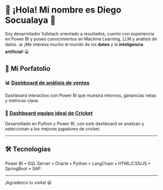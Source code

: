 # 👋 ¡Hola! Mi nombre es Diego Socualaya 👋

Soy desarrollador fullstack orientado a resultados, cuento con experiencia en Power BI y poseo conocimientos en Machine Learning, LLM y análisis de datos.
📊 ¡Me interesa mucho el mundo de los **datos** y la **inteligencia artificial**! 💻

## 🚀 Mi Porfatolio

### 📊 [Dashboard de análisis de ventas](https://github.com/diegosruiz18/Reporte-Ventas-TechSales) 
Dashboard interactivo con Power BI que muestra retornos, ganancias netas y métricas clave.

### 🏃 [Dashboard equipo ideal de Cricket](https://github.com/diegosruiz18/Caso-Equipo-Cricket)
Desarrollado en Python y Power BI, con este dashboard se analizan y seleccionan a los mejores jugadores de cricket.

---

## 🛠 Tecnologías
Power BI • SQL Server • Oracle • Python • LangChain • HTML/CSS/JS • SpringBoot • SAP

---

¡Agradezco tu visita! 😃
<!--
**diegosruiz18/diegosruiz18** is a ✨ _special_ ✨ repository because its `README.md` (this file) appears on your GitHub profile.

Here are some ideas to get you started:

- 🔭 I’m currently working on ...
- 🌱 I’m currently learning ...
- 👯 I’m looking to collaborate on ...
- 🤔 I’m looking for help with ...
- 💬 Ask me about ...
- 📫 How to reach me: ...
- 😄 Pronouns: ...
- ⚡ Fun fact: ...
-->
